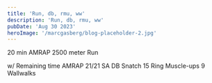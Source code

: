 ```yaml
---
title: 'Run, db, rmu, ww'
description: 'Run, db, rmu, ww'
pubDate: 'Aug 30 2023'
heroImage: '/marcgasberg/blog-placeholder-2.jpg'
---
```

20 min AMRAP 
2500 meter Run 

w/ Remaining time
AMRAP 
21/21 SA DB Snatch
15 Ring Muscle-ups
9 Wallwalks
